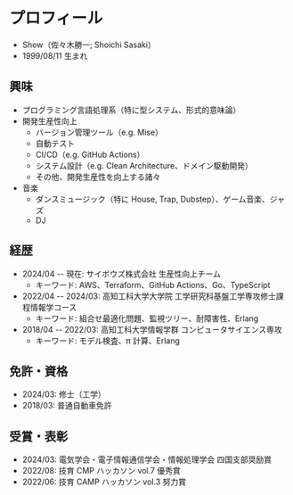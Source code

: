 # プロフィール

- Show（佐々木勝一; Shoichi Sasaki）
- 1999/08/11 生まれ

## 興味

- プログラミング言語処理系（特に型システム、形式的意味論）
- 開発生産性向上
  - バージョン管理ツール（e.g. Mise）
  - 自動テスト
  - CI/CD（e.g. GitHub Actions）
  - システム設計（e.g. Clean Architecture、ドメイン駆動開発）
  - その他、開発生産性を向上する諸々
- 音楽
  - ダンスミュージック（特に House, Trap, Dubstep）、ゲーム音楽、ジャズ
  - DJ

## 経歴

- 2024/04 -- 現在: サイボウズ株式会社 生産性向上チーム
  - キーワード: AWS、Terraform、GitHub Actions、Go、TypeScript
- 2022/04 -- 2024/03: 高知工科大学大学院 工学研究科基盤工学専攻修士課程情報学コース
  - キーワード: 組合せ最適化問題、監視ツリー、耐障害性、Erlang
- 2018/04 -- 2022/03: 高知工科大学情報学群 コンピュータサイエンス専攻
  - キーワード: モデル検査、π 計算、Erlang

## 免許・資格

- 2024/03: 修士（工学）
- 2018/03: 普通自動車免許

## 受賞・表彰

- 2024/03: 電気学会・電子情報通信学会・情報処理学会 四国支部奨励賞
- 2022/08: 技育 CMP ハッカソン vol.7 優秀賞
- 2022/06: 技育 CAMP ハッカソン vol.3 努力賞
